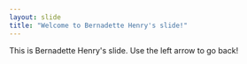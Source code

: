 ```yaml
---
layout: slide
title: "Welcome to Bernadette Henry's slide!"
---
```

This is Bernadette Henry's slide.
Use the left arrow to go back!
